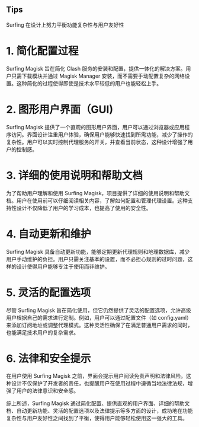 ## Tips

Surfing 在设计上努力平衡功能复杂性与用户友好性  

# 1. 简化配置过程
Surfing Magisk 旨在简化 Clash 服务的安装和配置，提供一体化的解决方案。用户只需下载模块并通过 Magisk Manager 安装，而不需要手动配置复杂的网络设置。这种简化的过程使得即使是技术水平较低的用户也能轻松上手。

# 2. 图形用户界面（GUI)
Surfing Magisk 提供了一个直观的图形用户界面，用户可以通过浏览器或应用程序访问。界面设计注重用户体验，确保用户能够快速找到所需功能，减少了操作的复杂性。用户可以实时控制代理服务的开关，并查看当前状态，这种设计增强了用户的控制感。

# 3. 详细的使用说明和帮助文档
为了帮助用户理解和使用 Surfing Magisk，项目提供了详细的使用说明和帮助文档。用户在使用前可以仔细阅读相关内容，了解如何配置和管理代理设置。这种支持性设计不仅降低了用户的学习成本，也提高了使用的安全性。

# 4. 自动更新和维护
Surfing Magisk 具备自动更新功能，能够定期更新代理规则和地理数据库，减少用户手动维护的负担。用户只需关注基本的设置，而不必担心规则的过时问题，这样的设计使得用户能够专注于使用而非维护。

# 5. 灵活的配置选项
尽管 Surfing Magisk 旨在简化使用，但它仍然提供了灵活的配置选项，允许高级用户根据自己的需求进行定制。例如，用户可以通过配置文件（如 config.yaml）来添加订阅地址或调整代理模式。这种灵活性确保了在满足普通用户需求的同时，也能满足技术用户的复杂需求。

# 6. 法律和安全提示
在用户使用 Surfing Magisk 之前，界面会提示用户阅读免责声明和法律风险。这种设计不仅保护了开发者的责任，也提醒用户在使用过程中遵循当地法律法规，增强了用户的法律意识和安全感。

综上所述，Surfing Magisk 通过简化配置、提供直观的用户界面、详细的帮助文档、自动更新功能、灵活的配置选项以及法律提示等多方面的设计，成功地在功能复杂性与用户友好性之间找到了平衡，使得用户能够轻松使用这一强大的工具。